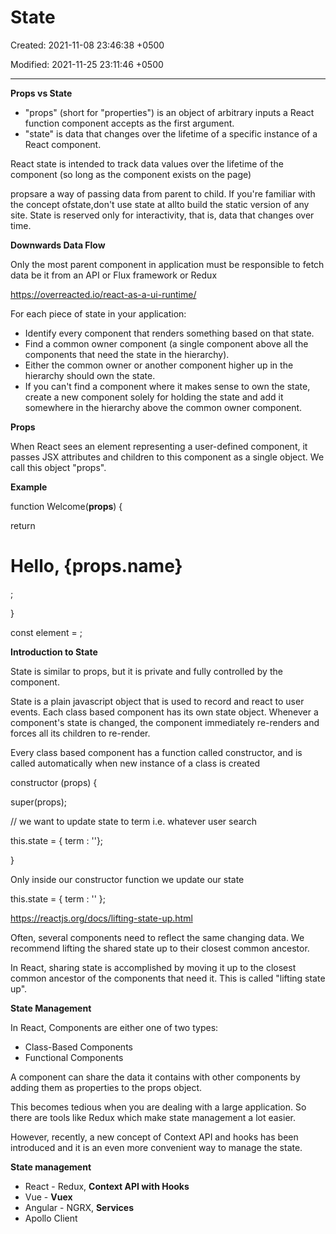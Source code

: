 # State

Created: 2021-11-08 23:46:38 +0500

Modified: 2021-11-25 23:11:46 +0500

---

**Props vs State**
-   "props" (short for "properties") is an object of arbitrary inputs a React function component accepts as the first argument.
-   "state" is data that changes over the lifetime of a specific instance of a React component.

React state is intended to track data values over the lifetime of the component (so long as the component exists on the page)



propsare a way of passing data from parent to child. If you're familiar with the concept ofstate,don't use state at allto build the static version of any site. State is reserved only for interactivity, that is, data that changes over time.



**Downwards Data Flow**

Only the most parent component in application must be responsible to fetch data be it from an API or Flux framework or Redux



<https://overreacted.io/react-as-a-ui-runtime/>



For each piece of state in your application:
-   Identify every component that renders something based on that state.
-   Find a common owner component (a single component above all the components that need the state in the hierarchy).
-   Either the common owner or another component higher up in the hierarchy should own the state.
-   If you can't find a component where it makes sense to own the state, create a new component solely for holding the state and add it somewhere in the hierarchy above the common owner component.



**Props**

When React sees an element representing a user-defined component, it passes JSX attributes and children to this component as a single object. We call this object "props".



**Example**

function Welcome(**props**) {

return <h1>Hello, {props.name}</h1>;

}



const element = <Welcome name="Sara" />;



**Introduction to State**

State is similar to props, but it is private and fully controlled by the component.



State is a plain javascript object that is used to record and react to user events. Each class based component has its own state object. Whenever a component's state is changed, the component immediately re-renders and forces all its children to re-render.



Every class based component has a function called constructor, and is called automatically when new instance of a class is created



constructor (props) {

super(props);



// we want to update state to term i.e. whatever user search

this.state = { term : ''};

}



Only inside our constructor function we update our state

this.state = { term : '' };



<https://reactjs.org/docs/lifting-state-up.html>

Often, several components need to reflect the same changing data. We recommend lifting the shared state up to their closest common ancestor.



In React, sharing state is accomplished by moving it up to the closest common ancestor of the components that need it. This is called "lifting state up".



**State Management**

In React, Components are either one of two types:
-   Class-Based Components
-   Functional Components



A component can share the data it contains with other components by adding them as properties to the props object.



This becomes tedious when you are dealing with a large application. So there are tools like Redux which make state management a lot easier.



However, recently, a new concept of Context API and hooks has been introduced and it is an even more convenient way to manage the state.



**State management**
-   React - Redux, **Context API with Hooks**
-   Vue - **Vuex**
-   Angular - NGRX, **Services**
-   Apollo Client


